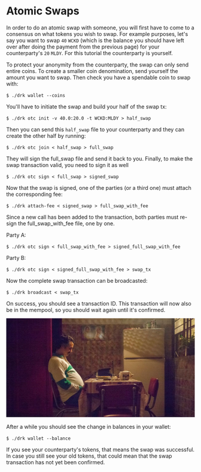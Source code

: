 # Atomic Swaps

In order to do an atomic swap with someone, you will first have to come
to a consensus on what tokens you wish to swap. For example purposes,
let's say you want to swap `40` `WCKD` (which is the balance you
should have left over after doing the payment from the previous page)
for your counterparty's `20` `MLDY`. For this tutorial the counterparty
is yourself.

To protect your anonymity from the counterparty, the swap can only send
entire coins. To create a smaller coin denomination, send yourself
the amount you want to swap. Then check you have a spendable coin to
swap with:

```
$ ./drk wallet --coins
```

You'll have to initiate the swap and build your half of the swap tx:

```
$ ./drk otc init -v 40.0:20.0 -t WCKD:MLDY > half_swap
```

Then you can send this `half_swap` file to your counterparty and they
can create the other half by running:

```
$ ./drk otc join < half_swap > full_swap
```

They will sign the full_swap file and send it back to you. Finally,
to make the swap transaction valid, you need to sign it as well

```
$ ./drk otc sign < full_swap > signed_swap
```

Now that the swap is signed, one of the parties (or a third one)
must attach the corresponding fee:

```
$ ./drk attach-fee < signed_swap > full_swap_with_fee
```

Since a new call has been added to the transaction, both parties
must re-sign the full_swap_with_fee file, one by one.

Party A:

```
$ ./drk otc sign < full_swap_with_fee > signed_full_swap_with_fee
```

Party B:

```
$ ./drk otc sign < signed_full_swap_with_fee > swap_tx
```

Now the complete swap transaction can be broadcasted:

```
$ ./drk broadcast < swap_tx
```

On success, you should see a transaction ID. This transaction will now
also be in the mempool, so you should wait again until it's confirmed.

![pablo-waiting2](pablo2.jpg)

After a while you should see the change in balances in your wallet:

```
$ ./drk wallet --balance
```

If you see your counterparty's tokens, that means the swap was
successful.  In case you still see your old tokens, that could mean
that the swap transaction has not yet been confirmed.

